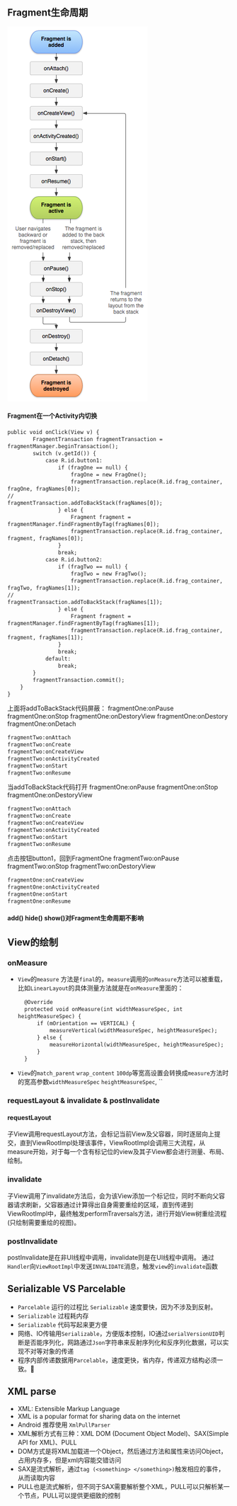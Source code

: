 ## Fragment生命周期

<img src="fragment_lifecycle.png">

#### Fragment在一个Activity内切换
	public void onClick(View v) {  
	        FragmentTransaction fragmentTransaction = fragmentManager.beginTransaction();  
	        switch (v.getId()) {  
	            case R.id.button1:  
	                if (fragOne == null) {  
	                    fragOne = new FragOne();  
	                    fragmentTransaction.replace(R.id.frag_container, fragOne, fragNames[0]);  
	//                    fragmentTransaction.addToBackStack(fragNames[0]);  
	                } else {  
	                    Fragment fragment = fragmentManager.findFragmentByTag(fragNames[0]);  
	                    fragmentTransaction.replace(R.id.frag_container, fragment, fragNames[0]);  
	                }  
	                break;  
	            case R.id.button2:  
	                if (fragTwo == null) {  
	                    fragTwo = new FragTwo();  
	                    fragmentTransaction.replace(R.id.frag_container, fragTwo, fragNames[1]);  
	//                    fragmentTransaction.addToBackStack(fragNames[1]);  
	                } else {  
	                    Fragment fragment = fragmentManager.findFragmentByTag(fragNames[1]);  
	                    fragmentTransaction.replace(R.id.frag_container, fragment, fragNames[1]);  
	                }  
	                break;  
	            default:  
	                break;  
	        }  
	        fragmentTransaction.commit();  
	    }
	}
上面将addToBackStack代码屏蔽：
	fragmentOne:onPause
	fragmentOne:onStop
	fragmentOne:onDestoryView
	fragmentOne:onDestory
	fragmentOne:onDetach
	
	fragmentTwo:onAttach
	fragmentTwo:onCreate
	fragmentTwo:onCreateView
	fragmentTwo:onActivityCreated
	fragmentTwo:onStart
	fragmentTwo:onResume

当addToBackStack代码打开
	fragmentOne:onPause
	fragmentOne:onStop
	fragmentOne:onDestoryView
	
	fragmentTwo:onAttach
	fragmentTwo:onCreate
	fragmentTwo:onCreateView
	fragmentTwo:onActivityCreated
	fragmentTwo:onStart
	fragmentTwo:onResume

点击按钮button1，回到FragmentOne
	fragmentTwo:onPause
	fragmentTwo:onStop
	fragmentTwo:onDestoryView
	
	fragmentOne:onCreateView
	fragmentOne:onActivityCreated
	fragmentOne:onStart
	fragmentOne:onResume

#### add() hide() show()对Fragment生命周期不影响

## View的绘制 ##

### onMeasure ###

* `View`的`measure` 方法是`final`的，`measure`调用的`onMeasure`方法可以被重载， 比如`LinearLayout`的具体测量方法就是在`onMeasure`里面的：
	
	    @Override
	    protected void onMeasure(int widthMeasureSpec, int heightMeasureSpec) {
	        if (mOrientation == VERTICAL) {
	            measureVertical(widthMeasureSpec, heightMeasureSpec);
	        } else {
	            measureHorizontal(widthMeasureSpec, heightMeasureSpec);
	        }
	    }

* `View`的`match_parent` `wrap_content` `100dp`等宽高设置会转换成`measure`方法时的宽高参数`widthMeasureSpec` `heightMeasureSpec`, ``

### requestLayout & invalidate & postInvalidate ###

#### requestLayout ####

子View调用requestLayout方法，会标记当前View及父容器，同时逐层向上提交，直到ViewRootImpl处理该事件，ViewRootImpl会调用三大流程，从measure开始，对于每一个含有标记位的view及其子View都会进行测量、布局、绘制。

### invalidate ###

子View调用了invalidate方法后，会为该View添加一个标记位，同时不断向父容器请求刷新，父容器通过计算得出自身需要重绘的区域，直到传递到ViewRootImpl中，最终触发performTraversals方法，进行开始View树重绘流程(只绘制需要重绘的视图)。


### postInvalidate ###

postInvalidate是在非UI线程中调用，invalidate则是在UI线程中调用。 通过`Handler`向`ViewRootImpl`中发送`INVALIDATE`消息，触发`view`的`invalidate`函数

## Serializable VS Parcelable ##

* `Parcelable` 运行的过程比 `Serializable` 速度要快，因为不涉及到反射。
* `Serializable` 过程耗内存
* `Serializable` 代码写起来更方便
* 网络、IO传输用`Serializable`，方便版本控制，IO通过`serialVersionUID`判断是否能序列化，网路通过`Json`字符串来反射序列化和反序列化数据，可以实现不对等对象的传递
* 程序内部传递数据用`Parcelable`，速度更快，省内存，传递双方结构必须一致。

## XML parse ##

* XML: Extensible Markup Language
* XML is a popular format for sharing data on the internet
* Android 推荐使用 `XmlPullParser`
* XML解析方式有三种：XML DOM (Document Object Model)、SAX(Simple API for XML)、PULL
* DOM方式是将XML加载进一个Object，然后通过方法和属性来访问Object，占用内存多，但是xml内容能交错访问
* SAX是流式解析，通过`tag (<something> </something>)`触发相应的事件，从而读取内容
* PULL也是流式解析，但不同于SAX需要解析整个XML，PULL可以只解析某一个节点，PULL可以提供更细致的控制
